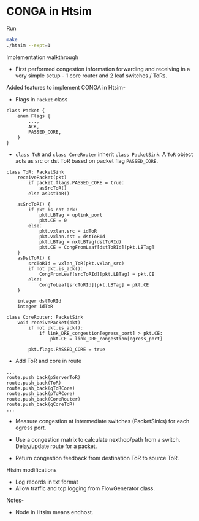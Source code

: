 # CONGA in Htsim

Run<br>
```sh
make
./htsim --expt=1
```

Implementation walkthrough
- First performed congestion information forwarding and receiving in a very simple setup - 1 core router and 2 leaf switches / ToRs.

Added features to implement CONGA in Htsim-
- Flags in `Packet` class
```
class Packet {
    enum Flags {
        ...,
        ACK,
        PASSED_CORE,
    }
}
```
- `class ToR` and `class CoreRouter` inherit `class PacketSink`. A `ToR` object acts as src or dst ToR based on packet flag `PASSED_CORE`.

```
class ToR: PacketSink 
    receivePacket(pkt)
        if packet.flags.PASSED_CORE = true:
            asSrcToR()
        else asDstToR()

    asSrcToR() {
        if pkt is not ack:
            pkt.LBTag = uplink_port
            pkt.CE = 0
        else:
            pkt.vxlan.src = idToR
            pkt.vxlan.dst = dstToRId
            pkt.LBTag = nxtLBTag(dstToRId)
            pkt.CE = CongFromLeaf[dstToRId][pkt.LBTag]
    }
    asDstToR() {
        srcToRId = vxlan_ToR(pkt.vxlan_src)
        if not pkt.is_ack():
            CongFromLeaf[srcToRId][pkt.LBTag] = pkt.CE
        else:
            CongToLeaf[srcToRId][pkt.LBTag] = pkt.CE
    }

    integer dstToRId
    integer idToR

class CoreRouter: PacketSink 
    void receivePacket(pkt) 
        if not pkt.is_ack():
            if link_DRE_congestion[egress_port] > pkt.CE:
                pkt.CE = link_DRE_congestion[egress_port]
        
        pkt.flags.PASSED_CORE = true
```
- Add ToR and core in route
```
...
route.push_back(pServerToR)
route.push_back(ToR)
route.push_back(qToRCore)
route.push_back(pToRCore)
route.push_back(CoreRouter)
route.push_back(qCoreToR)
...
```

- Measure congestion at intermediate switches (PacketSinks) for each egress port.

- Use a congestion matrix to calculate nexthop/path from a switch. Delay/update route for a packet.
- Return congestion feedback from destination ToR to source ToR.

Htsim modifications
- Log records in txt format
- Allow traffic and tcp logging from FlowGenerator class.

Notes-
- Node in Htsim means endhost.
